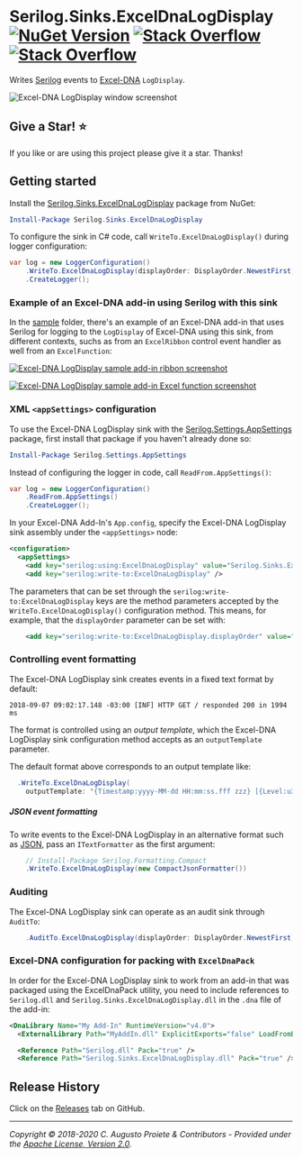 # Serilog.Sinks.ExcelDnaLogDisplay [![NuGet Version](http://img.shields.io/nuget/v/Serilog.Sinks.ExcelDnaLogDisplay.svg?style=flat)](https://www.nuget.org/packages/Serilog.Sinks.ExcelDnaLogDisplay/) [![Stack Overflow](https://img.shields.io/badge/stack%20overflow-serilog-orange.svg)](http://stackoverflow.com/questions/tagged/serilog) [![Stack Overflow](https://img.shields.io/badge/stack%20overflow-excel--dna-orange.svg)](http://stackoverflow.com/questions/tagged/excel-dna)

Writes [Serilog](https://serilog.net) events to [Excel-DNA](https://excel-dna.net) `LogDisplay`.

![Excel-DNA LogDisplay window screenshot](assets/exceldna-logdisplay-window.png)

## Give a Star! :star:

If you like or are using this project please give it a star. Thanks!

## Getting started

Install the [Serilog.Sinks.ExcelDnaLogDisplay](https://www.nuget.org/packages/Serilog.Sinks.ExcelDnaLogDisplay/) package from NuGet:

```powershell
Install-Package Serilog.Sinks.ExcelDnaLogDisplay
```

To configure the sink in C# code, call `WriteTo.ExcelDnaLogDisplay()` during logger configuration:

```csharp
var log = new LoggerConfiguration()
    .WriteTo.ExcelDnaLogDisplay(displayOrder: DisplayOrder.NewestFirst)
    .CreateLogger();
```
### Example of an Excel-DNA add-in using Serilog with this sink

In the [sample](sample/) folder, there's an example of an Excel-DNA add-in that uses Serilog for logging to the `LogDisplay` of Excel-DNA using this sink, from different contexts, suchs as from an `ExcelRibbon` control event handler as well from an `ExcelFunction`:

[![Excel-DNA LogDisplay sample add-in ribbon screenshot](assets/sample-addin-ribbon.png)](sample/SampleAddIn/Ribbon.cs)

[![Excel-DNA LogDisplay sample add-in Excel function screenshot](assets/sample-addin-function.png)](sample/SampleAddIn/Functions.cs)

### XML `<appSettings>` configuration

To use the Excel-DNA LogDisplay sink with the [Serilog.Settings.AppSettings](https://github.com/serilog/serilog-settings-appsettings) package, first install that package if you haven't already done so:

```powershell
Install-Package Serilog.Settings.AppSettings
```

Instead of configuring the logger in code, call `ReadFrom.AppSettings()`:

```csharp
var log = new LoggerConfiguration()
    .ReadFrom.AppSettings()
    .CreateLogger();
```

In your Excel-DNA Add-In's `App.config`, specify the Excel-DNA LogDisplay sink assembly under the `<appSettings>` node:

```xml
<configuration>
  <appSettings>
    <add key="serilog:using:ExcelDnaLogDisplay" value="Serilog.Sinks.ExcelDnaLogDisplay" />
    <add key="serilog:write-to:ExcelDnaLogDisplay" />
```

The parameters that can be set through the `serilog:write-to:ExcelDnaLogDisplay` keys are the method parameters accepted by the `WriteTo.ExcelDnaLogDisplay()` configuration method. This means, for example, that the `displayOrder` parameter can be set with:

```xml
    <add key="serilog:write-to:ExcelDnaLogDisplay.displayOrder" value="NewestFirst" />
```

### Controlling event formatting

The Excel-DNA LogDisplay sink creates events in a fixed text format by default:

```
2018-09-07 09:02:17.148 -03:00 [INF] HTTP GET / responded 200 in 1994 ms
```

The format is controlled using an _output template_, which the Excel-DNA LogDisplay sink configuration method accepts as an `outputTemplate` parameter.

The default format above corresponds to an output template like:

```csharp
  .WriteTo.ExcelDnaLogDisplay(
    outputTemplate: "{Timestamp:yyyy-MM-dd HH:mm:ss.fff zzz} [{Level:u3}] {Message:lj}{NewLine}{Exception}")
```

##### JSON event formatting

To write events to the Excel-DNA LogDisplay in an alternative format such as [JSON](https://github.com/serilog/serilog-formatting-compact), pass an `ITextFormatter` as the first argument:

```csharp
    // Install-Package Serilog.Formatting.Compact
    .WriteTo.ExcelDnaLogDisplay(new CompactJsonFormatter())
```

### Auditing

The Excel-DNA LogDisplay sink can operate as an audit sink through `AuditTo`:

```csharp
    .AuditTo.ExcelDnaLogDisplay(displayOrder: DisplayOrder.NewestFirst)
```

### Excel-DNA configuration for packing with `ExcelDnaPack`

In order for the Excel-DNA LogDisplay sink to work from an add-in that was packaged using the ExcelDnaPack utility, you need to include references to `Serilog.dll` and `Serilog.Sinks.ExcelDnaLogDisplay.dll` in the `.dna` file of the add-in:

```xml
<DnaLibrary Name="My Add-In" RuntimeVersion="v4.0">
  <ExternalLibrary Path="MyAddIn.dll" ExplicitExports="false" LoadFromBytes="true" Pack="true" />

  <Reference Path="Serilog.dll" Pack="true" />
  <Reference Path="Serilog.Sinks.ExcelDnaLogDisplay.dll" Pack="true" />
```

## Release History

Click on the [Releases](https://github.com/augustoproiete/serilog-sinks-exceldnalogdisplay/releases) tab on GitHub.

---

_Copyright &copy; 2018-2020 C. Augusto Proiete & Contributors - Provided under the [Apache License, Version 2.0](http://apache.org/licenses/LICENSE-2.0.html)._
